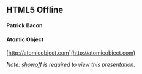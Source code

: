 ## HTML5 Offline
#### Patrick Bacon
#### Atomic Object 
[http://atomicobject.com](http://atomicobject.com)

_Note: [showoff](http://github.com/schacon/showoff) is required to view this presentation._

